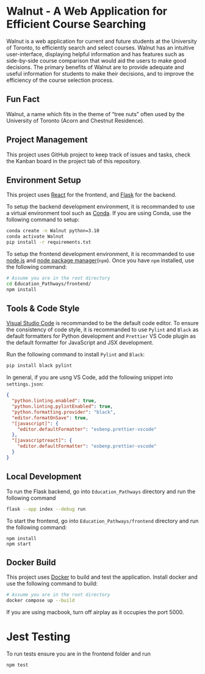 # Walnut - A Web Application for Efficient Course Searching

Walnut is a web application for current and future students at the University of Toronto, to efficiently search and select courses. Walnut has an intuitive user-interface, displaying helpful information and has features such as side-by-side course comparison that would aid the users to make good decisions. The primary benefits of Walnut are to provide adequate and useful information for students to make their decisions, and to improve the efficiency of the course selection process.

## Fun Fact

Walnut, a name which fits in the theme of “tree nuts” often used by the University of Toronto (Acorn and Chestnut Residence).

## Project Management

This project uses GitHub project to keep track of issues and tasks, check the Kanban board in the project tab of this repository.

## Environment Setup

This project uses [React](https://reactjs.org/) for the frontend, and [Flask](https://flask.palletsprojects.com/en/2.2.x/) for the backend.

To setup the backend development environment, it is recommanded to use a virtual environment tool such as [Conda](https://docs.conda.io/en/latest/miniconda.html). If you are using Conda, use the following command to setup:

```sh
conda create -n Walnut python=3.10
conda activate Walnut
pip install -r requirements.txt
```

To setup the frontend development environment, it is recommanded to use [node.js](https://nodejs.org/en/) and [node package manager](https://www.npmjs.com/)(`npm`). Once you have `npm` installed, use the following command:

```sh
# Assume you are in the root directory
cd Education_Pathways/frontend/
npm install
```

## Tools & Code Style

[Visual Studio Code](https://code.visualstudio.com/) is recommanded to be the default code editor. To ensure the consistency of code style, it is recommanded to use `Pylint` and `Black` as default formatters for Python development and `Prettier` VS Code plugin as the default formatter for JavaScript and JSX development.

Run the following command to install `Pylint` and `Black`:

```sh
pip install black pylint
```

In general, if you are usng VS Code, add the following snippet into `settings.json`:

```json
{
  "python.linting.enabled": true,
  "python.linting.pylintEnabled": true,
  "python.formatting.provider": "black",
  "editor.formatOnSave": true,
  "[javascript]": {
    "editor.defaultFormatter": "esbenp.prettier-vscode"
  },
  "[javascriptreact]": {
    "editor.defaultFormatter": "esbenp.prettier-vscode"
  }
}
```

## Local Development

To run the Flask backend, go into `Education_Pathways` directory and run the following command

```sh
flask --app index --debug run
```

To start the frontend, go into `Education_Pathways/frontend` directory and run the following command:

```
npm install
npm start
```

## Docker Build

This project uses [Docker](https://www.docker.com/) to build and test the application. Install docker and use the following command to build:

```sh
# Assume you are in the root directory
docker compose up --build
```

If you are using macbook, turn off airplay as it occupies the port 5000.

# Jest Testing

To run tests ensure you are in the frontend folder and run

```sh
npm test
```
